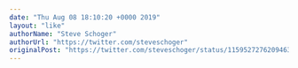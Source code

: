 ```yaml
---
date: "Thu Aug 08 18:10:20 +0000 2019"
layout: "like"
authorName: "Steve Schoger"
authorUrl: "https://twitter.com/steveschoger"
originalPost: "https://twitter.com/steveschoger/status/1159527276209463297"
---
```


